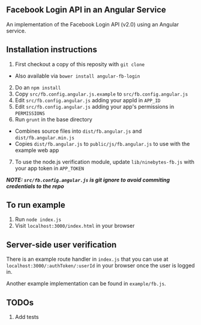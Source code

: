 ## Facebook Login API in an Angular Service

An implementation of the Facebook Login API (v2.0) using an Angular service.


## Installation instructions

1. First checkout a copy of this reposity with `git clone`
- Also available via `bower install angular-fb-login`

2. Do an `npm install`
3. Copy `src/fb.config.angular.js.example` to `src/fb.config.angular.js`
4. Edit `src/fb.config.angular.js` adding your appId in `APP_ID`
5. Edit `src/fb.config.angular.js` adding your app's permissions in `PERMISSIONS`
6. Run `grunt` in the base directory
- Combines source files into `dist/fb.angular.js` and `dist/fb.angular.min.js`
- Copies `dist/fb.angular.js` to `public/js/fb.angular.js` to use with the example web app
7. To use the node.js verification module, update `lib/ninebytes-fb.js` with your app token in `APP_TOKEN`

***NOTE: `src/fb.config.angular.js` is git ignore to avoid commiting credentials to the repo***


## To run example

1. Run `node index.js`
2. Visit `localhost:3000/index.html` in your browser


## Server-side user verification

There is an example route handler in `index.js` that you can use at `localhost:3000/:authToken/:userId` in your browser once the user is logged in.

Another example implementation can be found in `example/fb.js`.


## TODOs

1. Add tests
